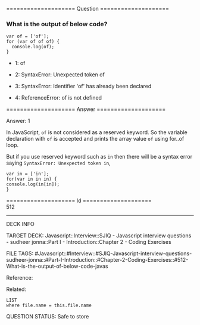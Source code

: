 ==================== Question ====================  

### What is the output of below code?

<!-- codeblock-start -->
<pre><code class="hljs language-javascript"><span class="hljs-keyword">var</span> <span class="hljs-keyword">of</span> = [<span class="hljs-string">'of'</span>];
<span class="hljs-keyword">for</span> (<span class="hljs-keyword">var</span> <span class="hljs-keyword">of</span> <span class="hljs-keyword">of</span> <span class="hljs-keyword">of</span>) {
  <span class="hljs-variable language_">console</span>.<span class="hljs-title function_">log</span>(<span class="hljs-keyword">of</span>);
}
</code></pre>
<!-- codeblock-end -->

- 1: of

- 2: SyntaxError: Unexpected token of

- 3: SyntaxError: Identifier 'of' has already been declared

- 4: ReferenceError: of is not defined  

==================== Answer ====================  

Answer: 1

In JavaScript, `of` is not considered as a reserved keyword. So the variable declaration with `of` is accepted and prints the array value `of` using for..of loop.

But if you use reserved keyword such as `in` then there will be a syntax error saying `SyntaxError: Unexpected token in`,

<!-- codeblock-start -->
<pre><code class="hljs language-javascript"><span class="hljs-keyword">var</span> <span class="hljs-keyword">in</span> = [<span class="hljs-string">'in'</span>];
<span class="hljs-keyword">for</span>(<span class="hljs-keyword">var</span> <span class="hljs-keyword">in</span> <span class="hljs-keyword">in</span> <span class="hljs-keyword">in</span>) {
<span class="hljs-variable language_">console</span>.<span class="hljs-title function_">log</span>(<span class="hljs-keyword">in</span>[<span class="hljs-keyword">in</span>]);
}
</code></pre>
<!-- codeblock-end -->

==================== Id ====================  
512

---

DECK INFO

TARGET DECK: Javascript::Interview::SJIQ - Javascript interview questions - sudheer jonna::Part I - Introduction::Chapter 2 - Coding Exercises

FILE TAGS: #Javascript::#Interview::#SJIQ-Javascript-interview-questions-sudheer-jonna::#Part-I-Introduction::#Chapter-2-Coding-Exercises::#512-What-is-the-output-of-below-code-javas

Reference:

Related:

```dataview
LIST
where file.name = this.file.name
```

QUESTION STATUS: Safe to store

